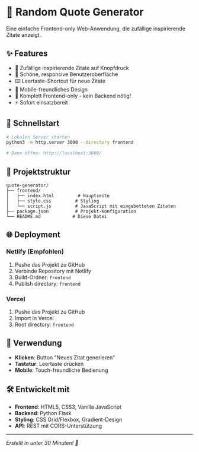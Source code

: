 # 🌟 Random Quote Generator

Eine einfache Frontend-only Web-Anwendung, die zufällige inspirierende Zitate anzeigt.

## ✨ Features

- 🎯 Zufällige inspirierende Zitate auf Knopfdruck
- 💫 Schöne, responsive Benutzeroberfläche
- ⌨️ Leertaste-Shortcut für neue Zitate
- 📱 Mobile-freundliches Design
- 🚀 Komplett Frontend-only - kein Backend nötig!
- ⚡ Sofort einsatzbereit

## 🚀 Schnellstart

```bash
# Lokalen Server starten
python3 -m http.server 3000 --directory frontend

# Dann öffne: http://localhost:3000/
```

## 📁 Projektstruktur

```
quote-generator/
├── frontend/
│   ├── index.html         # Hauptseite
│   ├── style.css         # Styling
│   └── script.js         # JavaScript mit eingebetteten Zitaten
├── package.json          # Projekt-Konfiguration
└── README.md            # Diese Datei
```

## 🌐 Deployment

### Netlify (Empfohlen)
1. Pushe das Projekt zu GitHub
2. Verbinde Repository mit Netlify
3. Build-Ordner: `frontend`
4. Publish directory: `frontend`

### Vercel
1. Pushe das Projekt zu GitHub
2. Import in Vercel
3. Root directory: `frontend`

## 🎯 Verwendung

- **Klicken**: Button "Neues Zitat generieren"
- **Tastatur**: Leertaste drücken
- **Mobile**: Touch-freundliche Bedienung

## 🛠️ Entwickelt mit

- **Frontend**: HTML5, CSS3, Vanilla JavaScript
- **Backend**: Python Flask
- **Styling**: CSS Grid/Flexbox, Gradient-Design
- **API**: REST mit CORS-Unterstützung

---
*Erstellt in unter 30 Minuten! 🚀*
